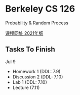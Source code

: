 # Berkeley CS 126
Probability & Random Process

[课程网址 2021年版](https://web.archive.org/web/20211214221853/https://inst.eecs.berkeley.edu/~ee126/fa21/)

## Tasks To Finish
Jul 9
* Homework 1 (DDL: 7.9) 
* Discussion 2 (DDL: 7.10)
* Lab 1 (DDL: 7.10)
* Lecture (7.11)